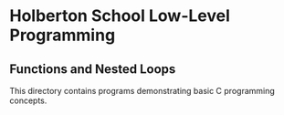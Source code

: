 # Holberton School Low-Level Programming

## Functions and Nested Loops

This directory contains programs demonstrating basic C programming concepts.
